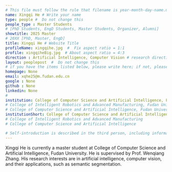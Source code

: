 ```yaml
---
# This file must follow the rule that filename is year-month-day-name.md .
name: Xingqi He # Write your name
type: people #  Do not change this
people_type : Master Students
# [PhD Students, EngD Students, Master Students, Organizer, Alumni]
showtitle: 2025 Master
# 20XX [PhD, Master, EngD]
title: Xingqi He # Website Title
profileName: xingqihe.jpg  #  Fix aspect ratio = 1:1  
profile: xingqiheBig.jpg  # About aspect ratio = 4:3
direction : Artificial Intelligence, Computer Vision # research direction
layout: peoplepost  #  Do not change this
# if you have the items listed below, please write here; if not, please write None.
homepage: None
email: xqhe25@m.fudan.edu.cn
google : None
github : None
linkedin: None
# 
institution: College of Computer Science and Artificial Intelligence, Fudan University
# College of Intelligent Robotics and Advanced Manufacturing, Fudan University
# College of Computer Science and Artificial Intelligence, Fudan University
institutionShort: College of Computer Science and Artificial Intelligence, Fudan University
# College of Intelligent Robotics and Advanced Manufacturing
# College of Computer Science and Artificial Intelligence

# Self-introduction is described in the third person, including information such as educational experience(B/M/P), graduation career development 
---
```


Xingqi He is currently a master student at College of Computer Science and Artificial Intelligence, Fudan University. He is supervised by Prof. Wenqiang Zhang. His research interests are in artificial intelligence, computer vision, and their applications, such as semantic segmentation.



 

